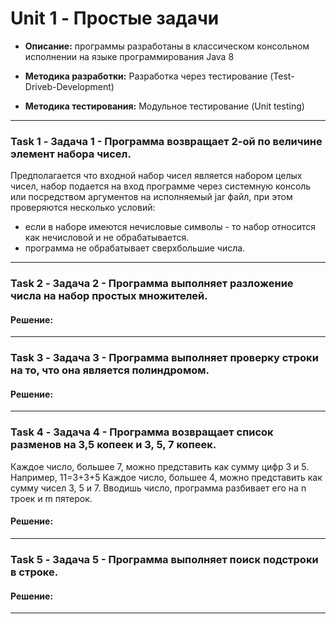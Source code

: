 # Unit 1 - Простые задачи

* **Описание:** программы разработаны в классическом консольном исполнении на языке программирования Java 8

* **Методика разработки:** Разработка через тестирование (Test-Driveb-Development)

* **Методика тестирования:** Модульное тестирование (Unit testing)

___

### Task 1 - Задача 1 - Программа возвращает 2-ой по величине элемент набора чисел.

Предполагается что входной набор чисел является набором целых чисел, набор подается на вход программе через системную консоль или посредством аргументов на исполняемый jar файл, при этом проверяются несколько условий:
 * если в наборе имеются нечисловые символы - то набор относится как нечисловой и не обрабатывается.
 * программа не обрабатывает сверхбольшие числа.

___

### Task 2 - Задача 2 - Программа выполняет разложение числа на набор простых множителей.
#### Решение:
___


### Task 3 - Задача 3 - Программа выполняет проверку строки на то, что она является полиндромом.
#### Решение:
___


### Task 4 - Задача 4 - Программа возвращает список разменов на 3,5 копеек и 3, 5, 7 копеек.

Каждое число, большее 7, можно представить как сумму цифр 3 и 5. Например, 11=3+3+5
Каждое число, большее 4, можно представить как сумму чисел 3, 5 и 7.
Вводишь число, программа разбивает его на n троек и m пятерок.

#### Решение:
___


### Task 5 - Задача 5 - Программа выполняет поиск подстроки в строке.
#### Решение:

___
